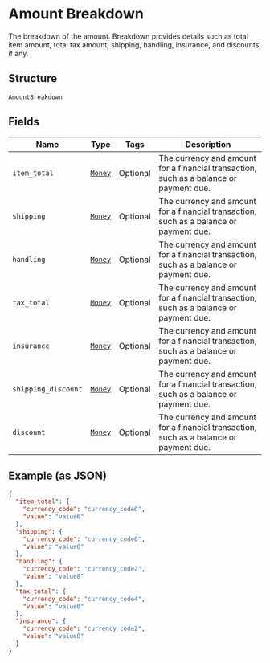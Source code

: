 
# Amount Breakdown

The breakdown of the amount. Breakdown provides details such as total item amount, total tax amount, shipping, handling, insurance, and discounts, if any.

## Structure

`AmountBreakdown`

## Fields

| Name | Type | Tags | Description |
|  --- | --- | --- | --- |
| `item_total` | [`Money`](../../doc/models/money.md) | Optional | The currency and amount for a financial transaction, such as a balance or payment due. |
| `shipping` | [`Money`](../../doc/models/money.md) | Optional | The currency and amount for a financial transaction, such as a balance or payment due. |
| `handling` | [`Money`](../../doc/models/money.md) | Optional | The currency and amount for a financial transaction, such as a balance or payment due. |
| `tax_total` | [`Money`](../../doc/models/money.md) | Optional | The currency and amount for a financial transaction, such as a balance or payment due. |
| `insurance` | [`Money`](../../doc/models/money.md) | Optional | The currency and amount for a financial transaction, such as a balance or payment due. |
| `shipping_discount` | [`Money`](../../doc/models/money.md) | Optional | The currency and amount for a financial transaction, such as a balance or payment due. |
| `discount` | [`Money`](../../doc/models/money.md) | Optional | The currency and amount for a financial transaction, such as a balance or payment due. |

## Example (as JSON)

```json
{
  "item_total": {
    "currency_code": "currency_code0",
    "value": "value6"
  },
  "shipping": {
    "currency_code": "currency_code0",
    "value": "value6"
  },
  "handling": {
    "currency_code": "currency_code2",
    "value": "value8"
  },
  "tax_total": {
    "currency_code": "currency_code4",
    "value": "value0"
  },
  "insurance": {
    "currency_code": "currency_code2",
    "value": "value8"
  }
}
```

